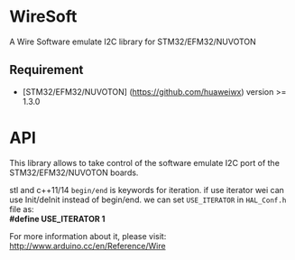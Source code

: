 # WireSoft
A Wire Software emulate I2C library for STM32/EFM32/NUVOTON

## Requirement
* [STM32/EFM32/NUVOTON] (https://github.com/huaweiwx) version >= 1.3.0


# API

This library allows to take control of the software emulate I2C port of the STM32/EFM32/NUVOTON boards.


stl and c++11/14  `begin/end` is keywords for iteration. if use iterator wei can use Init/deInit instead of begin/end.
we can  set `USE_ITERATOR` in `HAL_Conf.h` file as: <br>
 **#define  USE_ITERATOR   1**   


For more information about it, please visit:
http://www.arduino.cc/en/Reference/Wire


